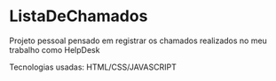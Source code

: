 # ListaDeChamados
Projeto pessoal pensado em registrar os chamados realizados no meu trabalho como HelpDesk 

Tecnologias usadas: HTML/CSS/JAVASCRIPT
